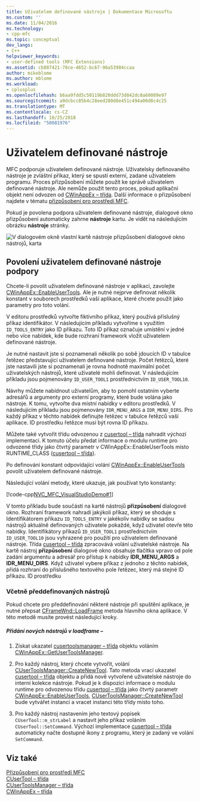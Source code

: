 ```yaml
---
title: Uživatelem definované nástroje | Dokumentace Microsoftu
ms.custom: ''
ms.date: 11/04/2016
ms.technology:
- cpp-mfc
ms.topic: conceptual
dev_langs:
- C++
helpviewer_keywords:
- user-defined tools (MFC Extensions)
ms.assetid: cb887421-78ce-4652-bc67-96a53984ccaa
author: mikeblome
ms.author: mblome
ms.workload:
- cplusplus
ms.openlocfilehash: b6aa9fdd5c50119b820ddd73d842dc8a60089e97
ms.sourcegitcommit: a9dcbcc85b4c28eed280d8e451c494a00d8c4c25
ms.translationtype: MT
ms.contentlocale: cs-CZ
ms.lasthandoff: 10/25/2018
ms.locfileid: "50081976"
---
```

# <a name="user-defined-tools"></a>Uživatelem definované nástroje

MFC podporuje uživatelem definované nástroje. Uživatelsky definovaného nástroje je zvláštní příkaz, který se spustí externí, zadané uživatelem programu. Proces přizpůsobení můžete použít ke správě uživatelem definované nástroje. Ale nemůže použít tento proces, pokud aplikační objekt není odvozen od [CWinAppEx – třída](../mfc/reference/cwinappex-class.md). Další informace o přizpůsobení najdete v tématu [přizpůsobení pro prostředí MFC](../mfc/customization-for-mfc.md).

Pokud je povolena podpora uživatelem definované nástroje, dialogové okno přizpůsobení automaticky zahrne **nástroje** kartu. Je vidět na následujícím obrázku **nástroje** stránky.

![V dialogovém okně vlastní kartě nástroje](../mfc/media/custdialogboxtoolstab.png "custdialogboxtoolstab") přizpůsobení dialogové okno nástrojů, karta

## <a name="enabling-user-defined-tools-support"></a>Povolení uživatelem definované nástroje podpory

Chcete-li povolit uživatelem definované nástroje v aplikaci, zavolejte [CWinAppEx::EnableUserTools](../mfc/reference/cwinappex-class.md#enableusertools). Ale je nutné nejprve definovat několik konstant v souborech prostředků vaší aplikace, které chcete použít jako parametry pro toto volání.

V editoru prostředků vytvořte fiktivního příkaz, který používá příslušný příkaz identifikátor. V následujícím příkladu vytvoříme s využitím `ID_TOOLS_ENTRY` jako ID příkazu. Toto ID příkaz označuje umístění v jedné nebo více nabídek, kde bude rozhraní framework vložit uživatelem definované nástroje.

Je nutné nastavit jste si poznamenali několik po sobě jdoucích ID v tabulce řetězec představující uživatelem definované nástroje. Počet řetězců, které jste nastavili jste si poznamenali je rovna hodnotě maximální počet uživatelských nástrojů, které uživatelé mohli definovat. V následujícím příkladu jsou pojmenovány `ID_USER_TOOL1` prostřednictvím `ID_USER_TOOL10`.

Návrhy můžete nabídnout uživatelům, aby to pomohl ostatním vyberte adresářů a argumenty pro externí programy, které bude volána jako nástroje. K tomu, vytvořte dva místní nabídky v editoru prostředků. V následujícím příkladu jsou pojmenovány `IDR_MENU_ARGS` a `IDR_MENU_DIRS`. Pro každý příkaz v těchto nabídek definujte řetězec v tabulce řetězců vaší aplikace. ID prostředku řetězce musí být rovna ID příkazu.

Můžete také vytvořit třídu odvozenou z [cusertool – třída](../mfc/reference/cusertool-class.md) nahradit výchozí implementaci. K tomuto účelu předat informace o modulu runtime pro odvozené třídy jako čtvrtý parametr v CWinAppEx::EnableUserTools místo RUNTIME_CLASS ([cusertool – třída](../mfc/reference/cusertool-class.md)).

Po definování konstant odpovídající volání [CWinAppEx::EnableUserTools](../mfc/reference/cwinappex-class.md#enableusertools) povolit uživatelem definované nástroje.

Následující volání metody, které ukazuje, jak používat tyto konstanty:

[!code-cpp[NVC_MFC_VisualStudioDemo#1](../mfc/codesnippet/cpp/user-defined-tools_1.cpp)]

V tomto příkladu bude součástí na kartě nástrojů **přizpůsobení** dialogové okno. Rozhraní framework nahradí jakýkoli příkaz, který se shoduje s Identifikátorem příkazu `ID_TOOLS_ENTRY` v jakékoliv nabídky se sadou nástrojů aktuálně definovaných uživatele pokaždé, když uživatel otevře této nabídky. Identifikátory příkazů `ID_USER_TOOL1` prostřednictvím `ID_USER_TOOL10` jsou vyhrazené pro použití pro uživatelem definované nástroje. Třída [cusertool – třída](../mfc/reference/cusertool-class.md) zpracovává volání uživatelské nástroje. Na kartě nástroj **přizpůsobení** dialogové okno obsahuje tlačítka vpravo od pole zadání argumentu a adresář pro přístup k nabídky **IDR_MENU_ARGS** a **IDR_MENU_DIRS**. Když uživatel vybere příkaz z jednoho z těchto nabídek, přidá rozhraní do příslušného textového pole řetězec, který má stejné ID příkazu. ID prostředku

### <a name="including-predefined-tools"></a>Včetně předdefinovaných nástrojů

Pokud chcete pro předdefinování některé nástroje při spuštění aplikace, je nutné přepsat [CFrameWnd::LoadFrame](../mfc/reference/cframewnd-class.md#loadframe) metoda hlavního okna aplikace. V této metodě musíte provést následující kroky.

##### <a name="to-add-new-tools-in-loadframe"></a>Přidání nových nástrojů v loadframe –

1. Získat ukazatel [cusertoolsmanager – třída](../mfc/reference/cusertoolsmanager-class.md) objektu voláním [CWinAppEx::GetUserToolsManager](../mfc/reference/cwinappex-class.md#getusertoolsmanager).

1. Pro každý nástroj, který chcete vytvořit, volání [CUserToolsManager::CreateNewTool](../mfc/reference/cusertoolsmanager-class.md#createnewtool). Tato metoda vrací ukazatel [cusertool – třída](../mfc/reference/cusertool-class.md) objektu a přidá nově vytvořené uživatelské nástroje do interní kolekce nástroje. Pokud je k dispozici informace o modulu runtime pro odvozenou třídu [cusertool – třída](../mfc/reference/cusertool-class.md) jako čtvrtý parametr [CWinAppEx::EnableUserTools](../mfc/reference/cwinappex-class.md#enableusertools), [CUserToolsManager::CreateNewTool](../mfc/reference/cusertoolsmanager-class.md#createnewtool) bude vytvářet instanci a vracet instanci této třídy místo toho.

1. Pro každý nástroj nastavením jeho textový popisek `CUserTool::m_strLabel` a nastavit jeho příkaz voláním `CUserTool::SetCommand`. Výchozí implementace [cusertool – třída](../mfc/reference/cusertool-class.md) automaticky načte dostupné ikony z programu, který je zadaný ve volání `SetCommand`.

## <a name="see-also"></a>Viz také

[Přizpůsobení pro prostředí MFC](../mfc/customization-for-mfc.md)<br/>
[CUserTool – třída](../mfc/reference/cusertool-class.md)<br/>
[CUserToolsManager – třída](../mfc/reference/cusertoolsmanager-class.md)<br/>
[CWinAppEx – třída](../mfc/reference/cwinappex-class.md)

